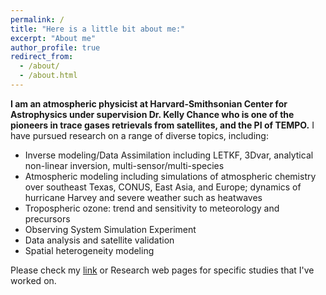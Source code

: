 ```yaml
---
permalink: /
title: "Here is a little bit about me:"
excerpt: "About me"
author_profile: true
redirect_from: 
  - /about/
  - /about.html
---
```

__I am an atmospheric physicist at Harvard-Smithsonian Center for Astrophysics under supervision Dr. Kelly Chance who is one of the pioneers in trace gases retrievals from satellites, and the PI of TEMPO.__
I have pursued research on a range of diverse topics, including:

- Inverse modeling/Data Assimilation including LETKF, 3Dvar, analytical non-linear inversion, multi-sensor/multi-species
- Atmospheric modeling including simulations of atmospheric chemistry over southeast Texas, CONUS, East Asia, and Europe; dynamics of hurricane Harvey and severe weather such as heatwaves
- Tropospheric ozone: trend and sensitivity to meteorology and precursors
- Observing System Simulation Experiment
- Data analysis and satellite validation
- Spatial heterogeneity modeling

Please check my [link](/_pages/cv/"Github") or Research web pages for specific studies that I've worked on.
